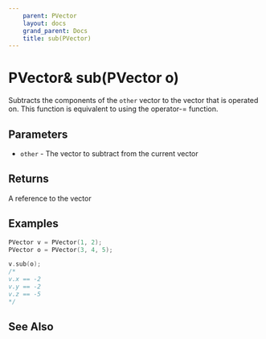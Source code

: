 ```yaml
---
    parent: PVector
    layout: docs
    grand_parent: Docs
    title: sub(PVector)
---
```


# PVector& sub(PVector o)

Subtracts the components of the `other` vector to the vector that is operated on. This function is equivalent to using the operator-= function.

## Parameters

- `other` - The vector to subtract from the current vector

## Returns

A reference to the vector

## Examples

```cpp
PVector v = PVector(1, 2);
PVector o = PVector(3, 4, 5);

v.sub(o);
/*
v.x == -2
v.y == -2
v.z == -5
*/
```

## See Also
